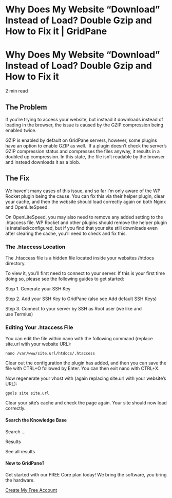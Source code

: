 # Why Does My Website “Download” Instead of Load? Double Gzip and How to Fix it | GridPane

# Why Does My Website “Download” Instead of Load? Double Gzip and How to Fix it

 

2 min read 

## The Problem

If you’re trying to access your website, but instead it downloads instead of loading in the browser, the issue is caused by the GZIP compression being enabled twice.

GZIP is enabled by default on GridPane servers, however, some plugins have an option to enable GZIP as well.  If a plugin doesn’t check the server’s GZIP compression status and compresses the files anyway, it results in a doubled up compression. In this state, the file isn’t readable by the browser and instead downloads it as a blob.

 

## The Fix

We haven’t many cases of this issue, and so far I’m only aware of the WP Rocket plugin being the cause. You can fix this via their helper plugin, clear your cache, and then the website should load correctly again on both Nginx and OpenLiteSpeed.

On OpenLiteSpeed, you may also need to remove any added setting to the .htaccess file. WP Rocket and other plugins should remove the helper plugin is installed/configured, but if you find that your site still downloads even after clearing the cache, you’ll need to check and fix this.

### The .htaccess Location

The .htaccess file is a hidden file located inside your websites /htdocs directory.

To view it, you’ll first need to connect to your server. If this is your first time doing so, please see the following guides to get started:

 

Step 1. Generate your SSH Key

Step 2. Add your SSH Key to GridPane (also see Add default SSH Keys)

Step 3. Connect to your server by SSH as Root user (we like and use Termius)

 

### Editing Your .htaccess File

You can edit the file within nano with the following command (replace site.url with your website URL):

```
nano /var/www/site.url/htdocs/.htaccess
```

Clear out the configuration the plugin has added, and then you can save the file with CTRL+O followed by Enter. You can then exit nano with CTRL+X.

Now regenerate your vhost with (again replacing site.url with your website’s URL):

```
gpols site site.url
```

Clear your site’s cache and check the page again. Your site should now load correctly.

 

 

#### Search the Knowledge Base

Search ...

 Results

See all results

#### New to GridPane?

Get started with our FREE Core plan today! We bring the software, you bring the hardware.

[Create My Free Account](https://gridpane.com/checkout/?plan=core)

